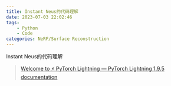 ```yaml
---
title: Instant Neus的代码理解
date: 2023-07-03 22:02:46
tags:
    - Python
    - Code
categories: NeRF/Surface Reconstruction
---
```


Instant Neus的代码理解

>[Welcome to ⚡ PyTorch Lightning — PyTorch Lightning 1.9.5 documentation](https://lightning.ai/docs/pytorch/1.9.5/)

<!-- more -->

